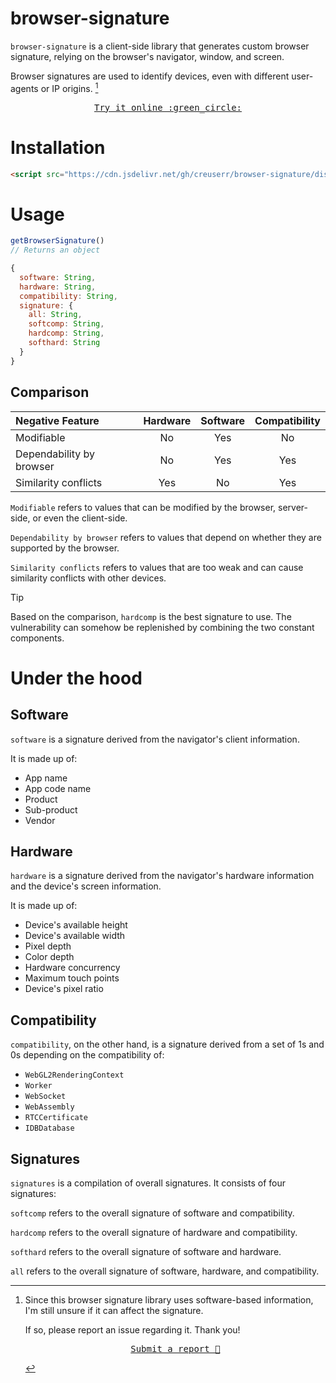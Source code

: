 # browser-signature
`browser-signature` is a client-side library that generates custom browser signature, relying on the browser's navigator, window, and screen.

Browser signatures are used to identify devices, even with different user-agents or IP origins. [^1]

<p align="center"><a href="https://crebin.vercel.app/demo/signature.html"><kbd>Try it online :green_circle:</kbd></a></p>

# Installation
```html
<script src="https://cdn.jsdelivr.net/gh/creuserr/browser-signature/dist/browser-signature.js"></script>
```

# Usage
```js
getBrowserSignature()
// Returns an object
```

```js
{
  software: String,
  hardware: String,
  compatibility: String,
  signature: {
    all: String,
    softcomp: String,
    hardcomp: String,
    softhard: String
  }
}
```

## Comparison

| Negative Feature | Hardware | Software | Compatibility |
|:--------|:--------:|:--------:|:-------------:|
| Modifiable | No | Yes | No |
| Dependability by browser | No | Yes | Yes |
| Similarity conflicts | Yes | No | Yes |

`Modifiable` refers to values that can be modified by the browser, server-side, or even the client-side.

`Dependability by browser` refers to values that depend on whether they are supported by the browser.

`Similarity conflicts` refers to values that are too weak and can cause similarity conflicts with other devices.

> [!TIP]
> Based on the comparison, `hardcomp` is the best signature to use. The vulnerability can somehow be replenished by combining the two constant components.

# Under the hood
## Software
`software` is a signature derived from the navigator's client information.

It is made up of:
- App name
- App code name
- Product
- Sub-product
- Vendor

## Hardware
`hardware` is a signature derived from the navigator's hardware information and the device's screen information.

It is made up of:
- Device's available height
- Device's available width
- Pixel depth
- Color depth
- Hardware concurrency
- Maximum touch points
- Device's pixel ratio

## Compatibility
`compatibility`, on the other hand, is a signature derived from a set of 1s and 0s depending on the compatibility of:

- `WebGL2RenderingContext`
- `Worker`
- `WebSocket`
- `WebAssembly`
- `RTCCertificate`
- `IDBDatabase`

## Signatures
`signatures` is a compilation of overall signatures. It consists of four signatures:

`softcomp` refers to the overall signature of software and compatibility.

`hardcomp` refers to the overall signature of hardware and compatibility.

`softhard` refers to the overall signature of software and hardware.

`all` refers to the overall signature of software, hardware, and compatibility.

[^1]: Since this browser signature library uses software-based information, I'm still unsure if it can affect the signature. <p>If so, please report an issue regarding it. Thank you!</p> <p align="center"><a href="https://github.com/creuserr/browser-signature/issues/new?assignees=&labels=&projects=&template=report---signature-inaccuracy.md&title=Report+~+Signature+inaccuracy"><kbd>Submit a report :red_circle:</kbd></a></p>
